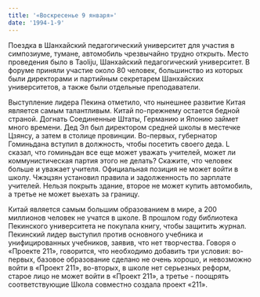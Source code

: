 ```yaml
---
title: '«Воскресенье 9 января»'
date: '1994-1-9'
---
```

Поездка в Шанхайский педагогический университет для участия в симпозиуме, тумане, автомобиль чрезвычайно трудно открыть. Место проведения было в Taoliju, Шанхайский педагогический университет. В форуме приняли участие около 80 человек, большинство из которых были директорами и партийным секретарем Шанхайских университетов, а также были отдельные преподаватели.

Выступление лидера Пекина отметило, что нынешнее развитие Китая является самым талантливым. Китай по-прежнему остается бедной страной. Догнать Соединенные Штаты, Германию и Японию займет много времени. Дед Эл был директором средней школы в местечке Цзянсу, а затем в столице провинции. Во-первых, губернатор Гоминьдана вступил в должность, чтобы посетить своего деда. L сказал, что гоминьдан все еще может уважать учителей, может ли коммунистическая партия этого не делать? Скажите, что человек больше и уважает учителя. Официальная позиция не может войти в школу. Чжэцзян установил правила и задолженность по зарплате учителей. Нельзя покрыть здание, второе не может купить автомобиль, а третье не может выехать за границу.

Китай является самым большим образованием в мире, а 200 миллионов человек не учатся в школе. В прошлом году библиотека Пекинского университета не покупала книгу, чтобы защитить журнал. Пекинский лидер выступил против основного учебника и унифицированных учебников, заявив, что нет творчества. Говоря о «Проекте 211», говорится, что необходимо добавить три условия: во-первых, базовое образование сделано не очень хорошо, и невозможно войти в «Проект 211», во-вторых, в школе нет серьезных реформ, старое лицо не может войти в «Проект 211», а третье - поощрять соответствующие Школа совместно создала проект «211».